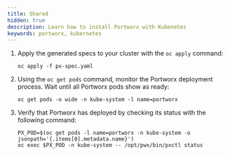 ```yaml
---
title: Shared
hidden: true
description: Learn how to install Portworx with Kubenetes
keywords: portworx, kubernetes
---
```


1. Apply the generated specs to your cluster with the `oc apply` command:

      ```text
      oc apply -f px-spec.yaml
      ```

2. Using the `oc get pods` command, monitor the Portworx deployment process. Wait until all Portworx pods show as ready:

      ```text
      oc get pods -o wide -n kube-system -l name=portworx
      ```

3. Verify that Portworx has deployed by checking its status with the following command:

      ```text
      PX_POD=$(oc get pods -l name=portworx -n kube-system -o jsonpath='{.items[0].metadata.name}')
      oc exec $PX_POD -n kube-system -- /opt/pwx/bin/pxctl status
      ```
